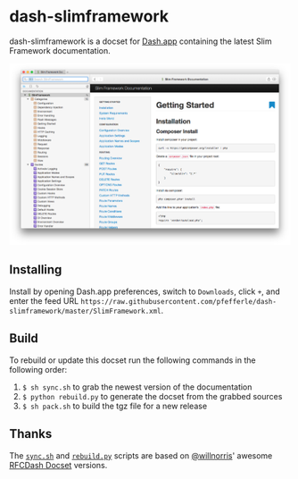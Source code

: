 # dash-slimframework

dash-slimframework is a docset for [Dash.app][] containing the latest Slim Framework documentation.

![](screenshot.png)

## Installing

Install by opening Dash.app preferences, switch to `Downloads`, click `+`, and enter the feed URL
`https://raw.githubusercontent.com/pfefferle/dash-slimframework/master/SlimFramework.xml`.

## Build

To rebuild or update this docset run the following commands in the following order:

1. `$ sh sync.sh` to grab the newest version of the documentation
1. `$ python rebuild.py` to generate the docset from the grabbed sources
1. `$ sh pack.sh` to build the tgz file for a new release

## Thanks

The [`sync.sh`][] and [`rebuild.py`][] scripts are based on [@willnorris][]' awesome [RFCDash Docset][] versions.

[Dash.app]: http://kapeli.com/dash
[open an issue]: https://github.com/pfefferle/dash-slimframework/issues
[`pack.sh`]: https://github.com/pfefferle/dash-slimframework/blob/master/pack.sh
[`sync.sh`]: https://github.com/pfefferle/dash-slimframework/blob/master/sync.sh
[`rebuild.py`]: https://github.com/pfefferle/dash-slimframework/blob/master/rebuild.py
[@willnorris]: https://willnorris.com
[RFCDash Docset]: https://github.com/willnorris/rfcdash
